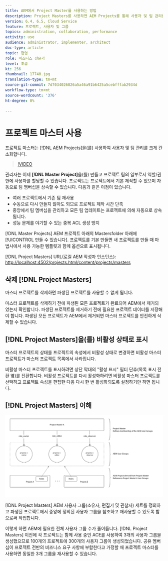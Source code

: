 ```yaml
---
title: AEM에서 Project Master를 사용하는 방법
description: Project Masters를 사용하면 AEM Projects를 통해 사용자 및 팀 관리를 크게 간소화할 수 있습니다.
version: 6.4, 6.5, Cloud Service
feature: 프로젝트, 사용자 및 그룹
topics: administration, collaboration, performance
activity: use
audience: administrator, implementer, architect
doc-type: article
topic: 협업
role: 비즈니스 전문가
level: 초급
kt: 256
thumbnail: 17740.jpg
translation-type: tm+mt
source-git-commit: 7d7034026826a5a46a91b6425a5cebfffab2934d
workflow-type: tm+mt
source-wordcount: '376'
ht-degree: 0%

---
```



# 프로젝트 마스터 사용

프로젝트 마스터는 [!DNL AEM Projects]을(를) 사용하여 사용자 및 팀 관리를 크게 간소화합니다.

>[!VIDEO](https://video.tv.adobe.com/v/17740/?quality=12&learn=on)

관리자는 이제 **[!DNL Master Project]**&#x200B;을(를) 만들고 프로젝트 팀의 일부로서 역할/권한에 사용자를 할당할 수 있습니다. 프로젝트는 프로젝트에서 기본 제작할 수 있으며 자동으로 팀 멤버십을 상속할 수 있습니다. 다음과 같은 이점이 있습니다.

* 여러 프로젝트에서 기존 팀 재사용
* 수동으로 다시 만들지 않아도 되므로 프로젝트 제작 시간 단축
* 중앙에서 팀 멤버십을 관리하고 모든 팀 업데이트는 프로젝트에 의해 자동으로 상속됩니다.
* 성능 문제를 야기할 수 있는 중복 ACL 생성 방지

[!DNL Master Projects] AEM 프로젝트 아래의   Mastersfolder 아래에  [!UICONTROL 만들 수 있습니다]. 프로젝트를 기본 만들면 새 프로젝트를 만들 때 마법사에서 사용 가능한 템플릿과 함께 옵션으로 표시됩니다.

[!DNL Project Masters] URL(로컬 AEM 작성자 인스턴스): [http://localhost:4502/projects.html/content/projects/masters](http://localhost:4502/projects.html/content/projects/masters)

## 삭제 [!DNL Project Masters]

마스터 프로젝트를 삭제하면 파생된 프로젝트를 사용할 수 없게 됩니다.

마스터 프로젝트를 삭제하기 전에 파생된 모든 프로젝트가 완료되어 AEM에서 제거되었는지 확인합니다. 파생된 프로젝트를 제거하기 전에 필요한 프로젝트 데이터를 저장해야 합니다. 파생된 모든 프로젝트가 AEM에서 제거되면 마스터 프로젝트를 안전하게 삭제할 수 있습니다.

## [!DNL Project Masters]을(를) 비활성 상태로 표시

마스터 프로젝트의 상태를 프로젝트의 속성에서 비활성 상태로 변경하면 비활성 마스터 프로젝트가 마스터 프로젝트 목록에서 사라집니다.

비활성 마스터 프로젝트를 표시하려면 상단 막대의 &quot;활성 표시&quot; 필터 단추(목록 표시 전환 옆)를 전환합니다. 비활성 프로젝트를 다시 활성화하려면 비활성 마스터 프로젝트를 선택하고 프로젝트 속성을 편집한 다음 다시 한 번 활성화되도록 설정하기만 하면 됩니다.

## [!DNL Project Masters] 이해

![프로젝트 마스터 기술 보기](assets/use-project-masters/project-masters-architecture.png)

[!DNL Project Masters] AEM 사용자 그룹(소유자, 편집기 및 관찰자) 세트를 정의하고 파생된 프로젝트에서 중앙에 정의된 사용자 그룹을 참조하고 재사용할 수 있도록 함으로써 작업합니다.

이렇게 하면 AEM에 필요한 전체 사용자 그룹 수가 줄어듭니다. [!DNL Project Masters] 이전에 각 프로젝트는 함께 사용 중인 ACE를 사용하여 3개의 사용자 그룹을 생성했으므로 100개의 프로젝트에 300개의 사용자 그룹이 생성되었습니다. 공유 멤버십이 프로젝트 전반의 비즈니스 요구 사항에 부합한다고 가정할 때 프로젝트 마스터를 사용하면 동일한 3개 그룹을 재사용할 수 있습니다.
